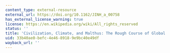 ```yaml
---
content_type: external-resource
external_url: https://doi.org/10.1162/JINH_a_00758
has_external_license_warning: true
license: https://en.wikipedia.org/wiki/All_rights_reserved
status: ''
title: 'Civilization, Climate, and Malthus: The Rough Course of Global History'
uid: 33b40ae0-befc-4e46-8918-9e9bc40e49df
wayback_url: ''
---
```

